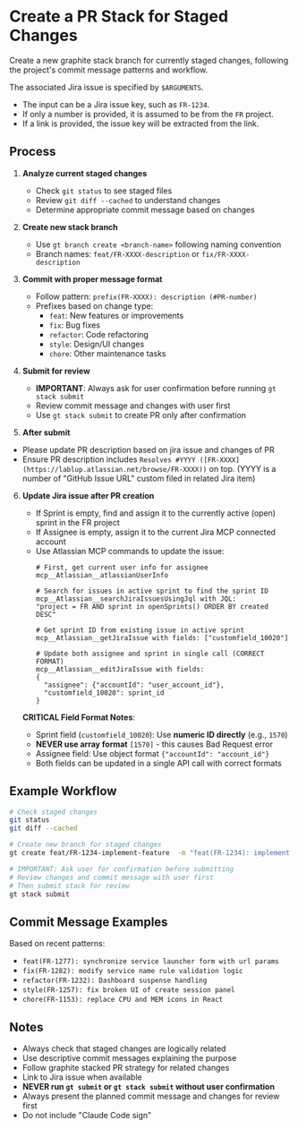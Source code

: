 # Create a PR Stack for Staged Changes

Create a new graphite stack branch for currently staged changes, following the project's commit message patterns and workflow.

The associated Jira issue is specified by `$ARGUMENTS`.

- The input can be a Jira issue key, such as `FR-1234`.
- If only a number is provided, it is assumed to be from the `FR` project.
- If a link is provided, the issue key will be extracted from the link.

## Process

1. **Analyze current staged changes**
   - Check `git status` to see staged files
   - Review `git diff --cached` to understand changes
   - Determine appropriate commit message based on changes

2. **Create new stack branch**
   - Use `gt branch create <branch-name>` following naming convention
   - Branch names: `feat/FR-XXXX-description` or `fix/FR-XXXX-description`

3. **Commit with proper message format**
   - Follow pattern: `prefix(FR-XXXX): description (#PR-number)`
   - Prefixes based on change type:
     - `feat`: New features or improvements
     - `fix`: Bug fixes  
     - `refactor`: Code refactoring
     - `style`: Design/UI changes
     - `chore`: Other maintenance tasks

4. **Submit for review**
   - **IMPORTANT**: Always ask for user confirmation before running `gt stack submit`
   - Review commit message and changes with user first
   - Use `gt stack submit` to create PR only after confirmation

5. **After submit**
- Please update PR description based on jira issue and changes of PR
- Ensure PR description includes `Resolves #YYYY ([FR-XXXX](https://lablup.atlassian.net/browse/FR-XXXX))` on top. (YYYY is a number of "GitHub Issue URL" custom filed in related Jira item)

6. **Update Jira issue after PR creation**
   - If Sprint is empty, find and assign it to the currently active (open) sprint in the FR project
   - If Assignee is empty, assign it to the current Jira MCP connected account
   - Use Atlassian MCP commands to update the issue:
     ```
     # First, get current user info for assignee
     mcp__Atlassian__atlassianUserInfo
     
     # Search for issues in active sprint to find the sprint ID
     mcp__Atlassian__searchJiraIssuesUsingJql with JQL:
     "project = FR AND sprint in openSprints() ORDER BY created DESC"
     
     # Get sprint ID from existing issue in active sprint
     mcp__Atlassian__getJiraIssue with fields: ["customfield_10020"]
     
     # Update both assignee and sprint in single call (CORRECT FORMAT)
     mcp__Atlassian__editJiraIssue with fields:
     {
       "assignee": {"accountId": "user_account_id"},
       "customfield_10020": sprint_id
     }
     ```

   **CRITICAL Field Format Notes**:
   - Sprint field (`customfield_10020`): Use **numeric ID directly** (e.g., `1570`)
   - **NEVER use array format** `[1570]` - this causes Bad Request error
   - Assignee field: Use object format `{"accountId": "account_id"}`
   - Both fields can be updated in a single API call with correct formats

## Example Workflow
```bash
# Check staged changes
git status
git diff --cached

# Create new branch for staged changes
gt create feat/FR-1234-implement-feature  -m "feat(FR-1234): implement new feature functionality"

# IMPORTANT: Ask user for confirmation before submitting
# Review changes and commit message with user first
# Then submit stack for review
gt stack submit
```

## Commit Message Examples
Based on recent patterns:
- `feat(FR-1277): synchronize service launcher form with url params`
- `fix(FR-1282): modify service name rule validation logic`
- `refactor(FR-1232): Dashboard suspense handling`
- `style(FR-1257): fix broken UI of create session panel`
- `chore(FR-1153): replace CPU and MEM icons in React`

## Notes
- Always check that staged changes are logically related
- Use descriptive commit messages explaining the purpose
- Follow graphite stacked PR strategy for related changes
- Link to Jira issue when available
- **NEVER run `gt submit` or `gt stack submit` without user confirmation**
- Always present the planned commit message and changes for review first
- Do not include "Claude Code sign"